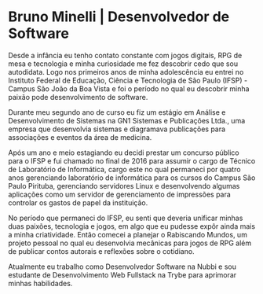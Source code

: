 # Bruno Minelli | Desenvolvedor de Software

Desde a infância eu tenho contato constante com jogos digitais, RPG de mesa e tecnologia e minha curiosidade me fez descobrir cedo que sou autodidata. Logo nos primeiros anos de minha adolescência eu entrei no Instituto Federal de Educação, Ciência e Tecnologia de São Paulo (IFSP) - Campus São João da Boa Vista e foi o período no qual eu descobrir minha paixão pode desenvolvimento de software.

Durante meu segundo ano de curso eu fiz um estágio em Análise e Desenvolvimento de Sistemas na GN1 Sistemas e Publicações Ltda., uma empresa que desenvolvia sistemas e diagramava publicações para associações e eventos da área de medicina.

Após um ano e meio estagiando eu decidi prestar um concurso público para o IFSP e fui chamado no final de 2016 para assumir o cargo de Técnico de Laboratório de Informática, cargo este no qual permaneci por quatro anos gerenciando laboratório de informática para os cursos do Campus São Paulo Pirituba, gerenciando servidores Linux e desenvolvendo algumas aplicações como um servidor de gerenciamento de impressões para controlar os gastos de papel da instituição.

No período que permaneci do IFSP, eu senti que deveria unificar minhas duas paixões, tecnologia e jogos, em algo que eu pudesse expôr ainda mais a minha criatividade. Então comecei a planejar o Rabiscando Mundos, um projeto pessoal no qual eu desenvolvia mecânicas para jogos de RPG além de publicar contos autorais e reflexões sobre o cotidiano.

Atualmente eu trabalho como Desenvolvedor Software na Nubbi e sou estudante de Desenvolvimento Web Fullstack na Trybe para aprimorar minhas habilidades.

